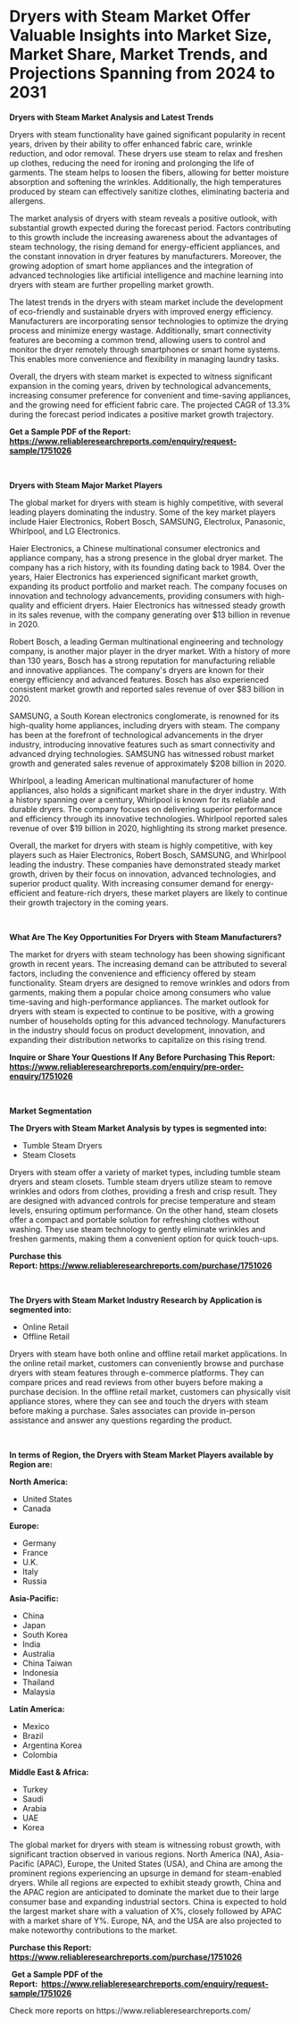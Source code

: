 <p><h1>Dryers with Steam Market Offer Valuable Insights into Market Size, Market Share, Market Trends, and Projections Spanning from 2024 to 2031</h1></p><p><strong>Dryers with Steam Market Analysis and Latest Trends</strong></p>
<p><p>Dryers with steam functionality have gained significant popularity in recent years, driven by their ability to offer enhanced fabric care, wrinkle reduction, and odor removal. These dryers use steam to relax and freshen up clothes, reducing the need for ironing and prolonging the life of garments. The steam helps to loosen the fibers, allowing for better moisture absorption and softening the wrinkles. Additionally, the high temperatures produced by steam can effectively sanitize clothes, eliminating bacteria and allergens.</p><p>The market analysis of dryers with steam reveals a positive outlook, with substantial growth expected during the forecast period. Factors contributing to this growth include the increasing awareness about the advantages of steam technology, the rising demand for energy-efficient appliances, and the constant innovation in dryer features by manufacturers. Moreover, the growing adoption of smart home appliances and the integration of advanced technologies like artificial intelligence and machine learning into dryers with steam are further propelling market growth.</p><p>The latest trends in the dryers with steam market include the development of eco-friendly and sustainable dryers with improved energy efficiency. Manufacturers are incorporating sensor technologies to optimize the drying process and minimize energy wastage. Additionally, smart connectivity features are becoming a common trend, allowing users to control and monitor the dryer remotely through smartphones or smart home systems. This enables more convenience and flexibility in managing laundry tasks.</p><p>Overall, the dryers with steam market is expected to witness significant expansion in the coming years, driven by technological advancements, increasing consumer preference for convenient and time-saving appliances, and the growing need for efficient fabric care. The projected CAGR of 13.3% during the forecast period indicates a positive market growth trajectory.</p></p>
<p><strong>Get a Sample PDF of the Report:&nbsp; <a href="https://www.reliableresearchreports.com/enquiry/request-sample/1751026">https://www.reliableresearchreports.com/enquiry/request-sample/1751026</a></strong></p>
<p>&nbsp;</p>
<p><strong>Dryers with Steam Major Market Players</strong></p>
<p><p>The global market for dryers with steam is highly competitive, with several leading players dominating the industry. Some of the key market players include Haier Electronics, Robert Bosch, SAMSUNG, Electrolux, Panasonic, Whirlpool, and LG Electronics.</p><p>Haier Electronics, a Chinese multinational consumer electronics and appliance company, has a strong presence in the global dryer market. The company has a rich history, with its founding dating back to 1984. Over the years, Haier Electronics has experienced significant market growth, expanding its product portfolio and market reach. The company focuses on innovation and technology advancements, providing consumers with high-quality and efficient dryers. Haier Electronics has witnessed steady growth in its sales revenue, with the company generating over $13 billion in revenue in 2020.</p><p>Robert Bosch, a leading German multinational engineering and technology company, is another major player in the dryer market. With a history of more than 130 years, Bosch has a strong reputation for manufacturing reliable and innovative appliances. The company's dryers are known for their energy efficiency and advanced features. Bosch has also experienced consistent market growth and reported sales revenue of over $83 billion in 2020.</p><p>SAMSUNG, a South Korean electronics conglomerate, is renowned for its high-quality home appliances, including dryers with steam. The company has been at the forefront of technological advancements in the dryer industry, introducing innovative features such as smart connectivity and advanced drying technologies. SAMSUNG has witnessed robust market growth and generated sales revenue of approximately $208 billion in 2020.</p><p>Whirlpool, a leading American multinational manufacturer of home appliances, also holds a significant market share in the dryer industry. With a history spanning over a century, Whirlpool is known for its reliable and durable dryers. The company focuses on delivering superior performance and efficiency through its innovative technologies. Whirlpool reported sales revenue of over $19 billion in 2020, highlighting its strong market presence.</p><p>Overall, the market for dryers with steam is highly competitive, with key players such as Haier Electronics, Robert Bosch, SAMSUNG, and Whirlpool leading the industry. These companies have demonstrated steady market growth, driven by their focus on innovation, advanced technologies, and superior product quality. With increasing consumer demand for energy-efficient and feature-rich dryers, these market players are likely to continue their growth trajectory in the coming years.</p></p>
<p>&nbsp;</p>
<p><strong>What Are The Key Opportunities For Dryers with Steam Manufacturers?</strong></p>
<p><p>The market for dryers with steam technology has been showing significant growth in recent years. The increasing demand can be attributed to several factors, including the convenience and efficiency offered by steam functionality. Steam dryers are designed to remove wrinkles and odors from garments, making them a popular choice among consumers who value time-saving and high-performance appliances. The market outlook for dryers with steam is expected to continue to be positive, with a growing number of households opting for this advanced technology. Manufacturers in the industry should focus on product development, innovation, and expanding their distribution networks to capitalize on this rising trend.</p></p>
<p><strong>Inquire or Share Your Questions If Any Before Purchasing This Report: <a href="https://www.reliableresearchreports.com/enquiry/pre-order-enquiry/1751026">https://www.reliableresearchreports.com/enquiry/pre-order-enquiry/1751026</a></strong></p>
<p>&nbsp;</p>
<p><strong>Market Segmentation</strong></p>
<p><strong>The Dryers with Steam Market Analysis by types is segmented into:</strong></p>
<p><ul><li>Tumble Steam Dryers</li><li>Steam Closets</li></ul></p>
<p><p>Dryers with steam offer a variety of market types, including tumble steam dryers and steam closets. Tumble steam dryers utilize steam to remove wrinkles and odors from clothes, providing a fresh and crisp result. They are designed with advanced controls for precise temperature and steam levels, ensuring optimum performance. On the other hand, steam closets offer a compact and portable solution for refreshing clothes without washing. They use steam technology to gently eliminate wrinkles and freshen garments, making them a convenient option for quick touch-ups.</p></p>
<p><strong>Purchase this Report:&nbsp;<a href="https://www.reliableresearchreports.com/purchase/1751026">https://www.reliableresearchreports.com/purchase/1751026</a></strong></p>
<p>&nbsp;</p>
<p><strong>The Dryers with Steam Market Industry Research by Application is segmented into:</strong></p>
<p><ul><li>Online Retail</li><li>Offline Retail</li></ul></p>
<p><p>Dryers with steam have both online and offline retail market applications. In the online retail market, customers can conveniently browse and purchase dryers with steam features through e-commerce platforms. They can compare prices and read reviews from other buyers before making a purchase decision. In the offline retail market, customers can physically visit appliance stores, where they can see and touch the dryers with steam before making a purchase. Sales associates can provide in-person assistance and answer any questions regarding the product.</p></p>
<p>&nbsp;</p>
<p><strong>In terms of Region, the Dryers with Steam Market Players available by Region are:</strong></p>
<p>
    <p> <strong> North America: </strong>
        <ul>
            <li>United States</li>
            <li>Canada</li>
        </ul>
        </p> 
    <p> <strong> Europe: </strong>
        <ul>
            <li>Germany</li>
            <li>France</li>
            <li>U.K.</li>
            <li>Italy</li>
            <li>Russia</li>
        </ul>
        </p> 
    <p> <strong> Asia-Pacific: </strong>
        <ul>
            <li>China</li>
            <li>Japan</li>
            <li>South Korea</li>
            <li>India</li>
            <li>Australia</li>
            <li>China Taiwan</li>
            <li>Indonesia</li>
            <li>Thailand</li>
            <li>Malaysia</li>
        </ul>
        </p> 
    <p> <strong> Latin America: </strong>
        <ul>
            <li>Mexico</li>
            <li>Brazil</li>
            <li>Argentina Korea</li>
            <li>Colombia</li>
        </ul>
        </p> 
    <p> <strong> Middle East & Africa: </strong>
        <ul>
            <li>Turkey</li>
            <li>Saudi</li>
            <li>Arabia</li>
            <li>UAE</li>
            <li>Korea</li>
        </ul>
    </p>
    </p>
<p><p>The global market for dryers with steam is witnessing robust growth, with significant traction observed in various regions. North America (NA), Asia-Pacific (APAC), Europe, the United States (USA), and China are among the prominent regions experiencing an upsurge in demand for steam-enabled dryers. While all regions are expected to exhibit steady growth, China and the APAC region are anticipated to dominate the market due to their large consumer base and expanding industrial sectors. China is expected to hold the largest market share with a valuation of X%, closely followed by APAC with a market share of Y%. Europe, NA, and the USA are also projected to make noteworthy contributions to the market.</p></p>
<p><strong>Purchase this Report: <a href="https://www.reliableresearchreports.com/purchase/1751026">https://www.reliableresearchreports.com/purchase/1751026</a></strong></p>
<p>&nbsp;<strong>Get a Sample PDF of the Report:&nbsp;&nbsp;<a href="https://www.reliableresearchreports.com/enquiry/request-sample/1751026">https://www.reliableresearchreports.com/enquiry/request-sample/1751026</a></strong></p>
<p><strong></strong></p>
<p>Check more reports on https://www.reliableresearchreports.com/</p>
